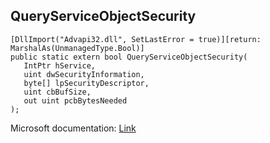 ## QueryServiceObjectSecurity

```
[DllImport("Advapi32.dll", SetLastError = true)][return: MarshalAs(UnmanagedType.Bool)]
public static extern bool QueryServiceObjectSecurity(
   IntPtr hService,
   uint dwSecurityInformation,
   byte[] lpSecurityDescriptor,
   uint cbBufSize,
   out uint pcbBytesNeeded
);
```

Microsoft documentation: [Link](https://docs.microsoft.com/en-us/windows/win32/api/winsvc/nf-winsvc-queryserviceobjectsecurity)
